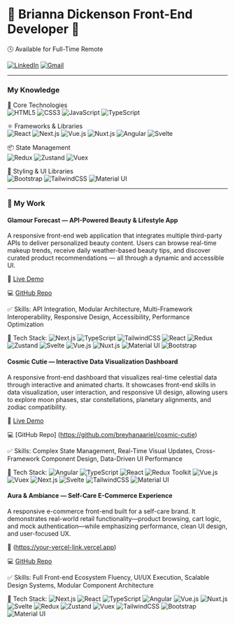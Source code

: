 # 🎀 Brianna Dickenson **Front-End Developer** 🎀

🕓 Available for Full-Time Remote

[![LinkedIn](https://img.shields.io/badge/-LinkedIn-0077B5?style=flat-square&logo=linkedin&logoColor=white)](https://www.linkedin.com/in/brianna-dickenson-9555515b) [![Gmail](https://img.shields.io/badge/Email%20Me-D14836?style=flat-square&logo=gmail&logoColor=white)](mailto:breyhanadickenson@gmail.com?subject=Interested%20in%20Working%20With%20You)

---

### My Knowledge

🧰 Core Technologies  
![HTML5](https://img.shields.io/badge/HTML5-E34F26?style=flat-square&logo=html5&logoColor=white) 
![CSS3](https://img.shields.io/badge/CSS3-1572B6?style=flat-square&logo=css3&logoColor=white) 
![JavaScript](https://img.shields.io/badge/JavaScript-F7DF1E?style=flat-square&logo=javascript&logoColor=black) 
![TypeScript](https://img.shields.io/badge/-TypeScript-3178C6?style=flat-square&logo=typescript&logoColor=white)  

⚛️ Frameworks & Libraries  
![React](https://img.shields.io/badge/-React-61DAFB?style=flat-square&logo=react&logoColor=black) 
![Next.js](https://img.shields.io/badge/-Next.js-000?style=flat-square&logo=nextdotjs&logoColor=white) 
![Vue.js](https://img.shields.io/badge/-Vue.js-42B883?style=flat-square&logo=vue.js&logoColor=white) 
![Nuxt.js](https://img.shields.io/badge/Nuxt.js-00DC82?style=flat-square&logo=nuxt.js&logoColor=white) 
![Angular](https://img.shields.io/badge/Angular-DD0031?style=flat-square&logo=angular&logoColor=white) 
![Svelte](https://img.shields.io/badge/Svelte-FF3E00?style=flat-square&logo=svelte&logoColor=white)  

📦 State Management  
![Redux](https://img.shields.io/badge/Redux-764ABC?style=flat-square&logo=redux&logoColor=white) 
![Zustand](https://img.shields.io/badge/Zustand-000000?style=flat-square&logo=zustand&logoColor=white) 
![Vuex](https://img.shields.io/badge/Vuex-4FC08D?style=flat-square&logo=vue.js&logoColor=white)  

🎨 Styling & UI Libraries  
![Bootstrap](https://img.shields.io/badge/Bootstrap-7952B3?style=flat-square&logo=bootstrap&logoColor=white) 
![TailwindCSS](https://img.shields.io/badge/-Tailwind-38B2AC?style=flat-square&logo=tailwind-css&logoColor=white) 
![Material UI](https://img.shields.io/badge/-MaterialUI-0081CB?style=flat-square&logo=mui&logoColor=white)

---
### 🧩 My Work
#### **Glamour Forecast — API-Powered Beauty & Lifestyle App**

A responsive front-end web application that integrates multiple third-party APIs to deliver personalized beauty content. Users can browse real-time makeup trends, receive daily weather-based beauty tips, and discover curated product recommendations — all through a dynamic and accessible UI.

🔗 [Live Demo](https://your-vercel-link.vercel.app)

💻 [GitHub Repo](https://github.com/breyhanaariel/glamour-forecast)

✅ Skills: API Integration, Modular Architecture, Multi-Framework Interoperability, Responsive Design, Accessibility, Performance Optimization

🚀 Tech Stack: ![Next.js](https://img.shields.io/badge/Next.js-000000?style=flat-square&logo=nextdotjs&logoColor=white)  ![TypeScript](https://img.shields.io/badge/TypeScript-3178C6?style=flat-square&logo=typescript&logoColor=white)  ![TailwindCSS](https://img.shields.io/badge/TailwindCSS-38B2AC?style=flat-square&logo=tailwind-css&logoColor=white) ![React](https://img.shields.io/badge/React-61DAFB?style=flat-square&logo=react&logoColor=black)  ![Redux](https://img.shields.io/badge/Redux-764ABC?style=flat-square&logo=redux&logoColor=white) ![Zustand](https://img.shields.io/badge/Zustand-000000?style=flat-square&logo=zustand&logoColor=white)  ![Svelte](https://img.shields.io/badge/Svelte-FF3E00?style=flat-square&logo=svelte&logoColor=white) ![Vue.js](https://img.shields.io/badge/Vue.js-42B883?style=flat-square&logo=vue.js&logoColor=white) ![Nuxt.js](https://img.shields.io/badge/Nuxt.js-00DC82?style=flat-square&logo=nuxt.js&logoColor=white)  ![Material UI](https://img.shields.io/badge/Material_UI-0081CB?style=flat-square&logo=mui&logoColor=white)  ![Bootstrap](https://img.shields.io/badge/Bootstrap-7952B3?style=flat-square&logo=bootstrap&logoColor=white)


#### **Cosmic Cutie — Interactive Data Visualization Dashboard**

A responsive front-end dashboard that visualizes real-time celestial data through interactive and animated charts. It showcases front-end skills in data visualization, user interaction, and responsive UI design, allowing users to explore moon phases, star constellations, planetary alignments, and zodiac compatibility.

🔗 [Live Demo](https://your-vercel-link.vercel.app)  

💻 [GitHub Repo] (https://github.com/breyhanaariel/cosmic-cutie)

✅ Skills: Complex State Management, Real-Time Visual Updates, Cross-Framework Component Design, Data-Driven UI Performance

🚀 Tech Stack: ![Angular](https://img.shields.io/badge/Angular-DD0031?logo=angular&logoColor=white) ![TypeScript](https://img.shields.io/badge/TypeScript-3178C6?logo=typescript&logoColor=white) ![React](https://img.shields.io/badge/React-61DAFB?logo=react&logoColor=black) ![Redux Toolkit](https://img.shields.io/badge/Redux%20Toolkit-764ABC?logo=redux&logoColor=white) ![Vue.js](https://img.shields.io/badge/Vue.js-42B883?logo=vue.js&logoColor=white) ![Vuex](https://img.shields.io/badge/Vuex-35495E?logo=vue.js&logoColor=white) ![Next.js](https://img.shields.io/badge/Next.js-000000?logo=next.js&logoColor=white) ![Svelte](https://img.shields.io/badge/Svelte-FF3E00?logo=svelte&logoColor=white) ![TailwindCSS](https://img.shields.io/badge/TailwindCSS-06B6D4?logo=tailwindcss&logoColor=white) ![Material UI](https://img.shields.io/badge/Material%20UI-007FFF?logo=mui&logoColor=white)


#### **Aura & Ambiance — Self-Care E-Commerce Experience**

A responsive e-commerce front-end built for a self-care brand. It demonstrates real-world retail functionality—product browsing, cart logic, and mock authentication—while emphasizing performance, clean UI design, and user-focused UX.

🔗 (https://your-vercel-link.vercel.app)  

💻 [GitHub Repo](https://github.com/breyhanaariel/aura-ambiance)

✅ Skills: Full Front-end Ecosystem Fluency, UI/UX Execution, Scalable Design Systems, Modular Component Architecture

🚀 Tech Stack: 
![Next.js](https://img.shields.io/badge/Next.js-000000?logo=next.js&logoColor=white) ![React](https://img.shields.io/badge/React-61DAFB?logo=react&logoColor=black) ![TypeScript](https://img.shields.io/badge/TypeScript-3178C6?logo=typescript&logoColor=white) ![Angular](https://img.shields.io/badge/Angular-DD0031?logo=angular&logoColor=white) ![Vue.js](https://img.shields.io/badge/Vue.js-42B883?logo=vue.js&logoColor=white) ![Nuxt.js](https://img.shields.io/badge/Nuxt.js-00DC82?logo=nuxt.js&logoColor=white) ![Svelte](https://img.shields.io/badge/Svelte-FF3E00?logo=svelte&logoColor=white) ![Redux](https://img.shields.io/badge/Redux-764ABC?logo=redux&logoColor=white) ![Zustand](https://img.shields.io/badge/Zustand-443E38?logo=react&logoColor=white) ![Vuex](https://img.shields.io/badge/Vuex-35495E?logo=vue.js&logoColor=white) ![TailwindCSS](https://img.shields.io/badge/TailwindCSS-06B6D4?logo=tailwindcss&logoColor=white) ![Bootstrap](https://img.shields.io/badge/Bootstrap-7952B3?logo=bootstrap&logoColor=white) ![Material UI](https://img.shields.io/badge/Material%20UI-007FFF?logo=mui&logoColor=white)
